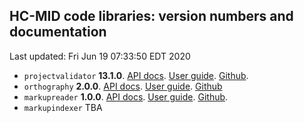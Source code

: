 ## HC-MID code libraries: version numbers and documentation

Last updated: Fri Jun 19 07:33:50 EDT 2020


- `projectvalidator` **13.1.0**. [API docs](projectvalidator/api/edu/holycross/shot/mid/validator/index.html).   [User guide](https://hcmid.github.io/projectvalidator/). [Github](https://github.com/hcmid/projectvalidator).
- `orthography` **2.0.0**. [API docs](orthography/api/edu/holycross/shot/mid/orthography/index.html).  [User guide](https://hcmid.github.io/orthography/). [Github](https://github.com/hcmid/orthography)
- `markupreader` **1.0.0**. [API docs](markupreader/api/edu/holycross/shot/mid/markupreader/index.html). [User guide](https://hcmid.github.io/markupreader/).  [Github](https://github.com/hcmid/markupreader).
- `markupindexer` TBA
